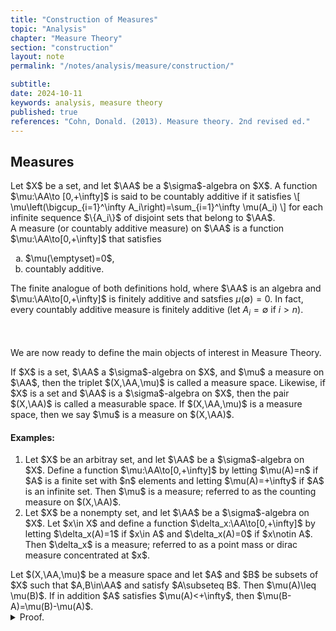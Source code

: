 ```yaml
---
title: "Construction of Measures"
topic: "Analysis"
chapter: "Measure Theory"
section: "construction"
layout: note
permalink: "/notes/analysis/measure/construction/"

subtitle: 
date: 2024-10-11
keywords: analysis, measure theory
published: true
references: "Cohn, Donald. (2013). Measure theory. 2nd revised ed."
---
```


## Measures

<div class='definition' name='Countably additive'>
Let $X$ be a set, and let $\AA$ be a $\sigma$-algebra on $X$. A function $\mu:\AA\to [0,+\infty]$ is said to be countably additive if it satisfies
\[
\mu\left(\bigcup_{i=1}^\infty A_i\right)=\sum_{i=1}^\infty \mu(A_i)
\]
for each infinite sequence $\{A_i\}$ of disjoint sets that belong to $\AA$. 
</div>

<div class='definition' name='Measure'>
A measure (or countably additive measure) on $\AA$ is a function $\mu:\AA\to[0,+\infty]$ that satisfies
<ol type="a">
    <li>$\mu(\emptyset)=0$,</li>
    <li>countably additive.</li>
</ol>
</div>

The finite analogue of both definitions hold, where $\AA$ is an algebra and $\mu:\AA\to[0,+\infty]$ is finitely additive and satsfies $\mu(\emptyset)=0$. In fact, every countably additive measure is finitely additive (let $A_i=\emptyset$ if $i>n$). 

<br><br>
We are now ready to define the main objects of interest in Measure Theory. 

<div class='definition' name='Measure space'>
If $X$ is a set, $\AA$ a $\sigma$-algebra on $X$, and $\mu$ a measure on $\AA$, then the triplet $(X,\AA,\mu)$ is called a measure space. Likewise, if $X$ is a set and $\AA$ is a $\sigma$-algebra on $X$, then the pair $(X,\AA)$ is called a measurable space. If $(X,\AA,\mu)$ is a measure space, then we say $\mu$ is a measure on $(X,\AA)$. 
</div>

#### Examples:

<ol>
    <li>Let $X$ be an arbitray set, and let $\AA$ be a $\sigma$-algebra on $X$. Define a function $\mu:\AA\to[0,+\infty]$ by letting $\mu(A)=n$ if $A$ is a finite set with $n$ elements and letting $\mu(A)=+\infty$ if $A$ is an infinite set. Then $\mu$ is a measure; referred to as the counting measure on $(X,\AA)$.</li>
    <li>Let $X$ be a nonempty set, and let $\AA$ be a $\sigma$-algebra on $X$. Let $x\in X$ and define a function $\delta_x:\AA\to[0,+\infty]$ by letting $\delta_x(A)=1$ if $x\in A$ and $\delta_x(A)=0$ if $x\notin A$. Then $\delta_x$ is a measure; referred to as a point mass or dirac measure concentrated at $x$.</li>
</ol>

<div class='proposition' name='Monotonicity of measures'>
Let $(X,\AA,\mu)$ be a measure space and let $A$ and $B$ be subsets of $X$ such that $A,B\in\AA$ and satisfy $A\subseteq B$. Then $\mu(A)\leq \mu(B)$. If in addition $A$ satisfies $\mu(A)<+\infty$, then $\mu(B-A)=\mu(B)-\mu(A)$. 
</div>

<details class='proof'>
<summary>Proof.</summary>
The sets $A$ and $B-A$ are disjoint and satisfy $B=A\cup (B-A)$; thus the additivity of $\mu$ implies that
\[
\mu(B)=\mu(A)+\mu(B-A).
\]
Since $\mu(B-A)\geq 0$, it follows that $\mu(A)\leq \mu(B)$. If $\mu(A)<+\infty$, the relation $\mu(B-A)=\mu(B)-\mu(A)$ also follows. 
</details>